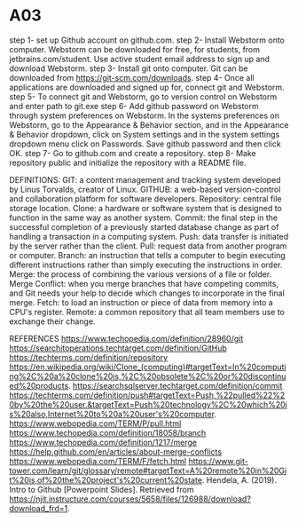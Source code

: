 # A03
step 1- set up Github account on github.com.
step 2- Install Webstorm onto computer. Webstorm can be downloaded for free, for students, from jetbrains.com/student. Use active student email address to sign up and download Webstorm.
step 3- Install git onto computer. Git can be downloaded from https://git-scm.com/downloads.
step 4- Once all applications are downloaded and signed up for, connect git and Webstorm.
step 5- To connect git and Webstorm, go to version control on Webstorm and enter path to git.exe
step 6- Add github password on Webstorm through system preferences on Webstorm. In the systems preferences on Webstorm, go to the Appearance & Behavior section, and in the Appearance & Behavior dropdown, click on System settings and in the system settings dropdown menu click on Passwords. Save github password and then click OK.
step 7- Go to github.com and create a repository. 
step 8- Make repository public and initialize the repository with a README file.

DEFINITIONS:
GIT: a content management and tracking system developed by Linus Torvalds, creator of Linux.
GITHUB: a web-based version-control and collaboration platform for software developers.
Repository: central file storage location.
Clone: a hardware or software system that is designed to function in the same way as another system.
Commit: the final step in the successful completion of a previously started database change as part of handling a transaction in a computing system.
Push: data transfer is initiated by the server rather than the client.
Pull: request data from another program or computer.
Branch: an instruction that tells a computer to begin executing different instructions rather than simply executing the instructions in order.
Merge: the process of combining the various versions of a file or folder.
Merge Conflict: when you merge branches that have competing commits, and Git needs your help to decide which changes to incorporate in the final merge.
Fetch: to load an instruction or piece of data from memory into a CPU's register.
Remote: a common repository that all team members use to exchange their change.

REFERENCES
https://www.techopedia.com/definition/28960/git
https://searchitoperations.techtarget.com/definition/GitHub
https://techterms.com/definition/repository
https://en.wikipedia.org/wiki/Clone_(computing)#targetText=In%20computing%2C%20a%20clone%20is,%2C%20obsolete%2C%20or%20discontinued%20products.
https://searchsqlserver.techtarget.com/definition/commit
https://techterms.com/definition/push#targetText=Push,%22pulled%22%20by%20the%20user.&targetText=Push%20technology%2C%20which%20is%20also,Internet%20to%20a%20user's%20computer.
https://www.webopedia.com/TERM/P/pull.html
https://www.techopedia.com/definition/18058/branch
https://www.techopedia.com/definition/1217/merge
https://help.github.com/en/articles/about-merge-conflicts
https://www.webopedia.com/TERM/F/fetch.html
https://www.git-tower.com/learn/git/glossary/remote#targetText=A%20remote%20in%20Git%20is,of%20the%20project's%20current%20state.
Hendela, A. (2019). Intro to Github [Powerpoint Slides]. Retrieved from https://njit.instructure.com/courses/5658/files/126988/download?download_frd=1.
